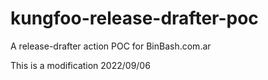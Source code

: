 # kungfoo-release-drafter-poc
A release-drafter action POC for BinBash.com.ar 

This is a modification
2022/09/06
